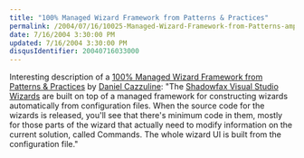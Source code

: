 ```yaml
---
title: "100% Managed Wizard Framework from Patterns & Practices"
permalink: /2004/07/16/10025-Managed-Wizard-Framework-from-Patterns-amp3b-Practices/
date: 7/16/2004 3:30:00 PM
updated: 7/16/2004 3:30:00 PM
disqusIdentifier: 20040716033000
---
```

Interesting description of a [100% Managed Wizard Framework from Patterns & Practices](http://weblogs.asp.net/cazzu/archive/2004/07/16/EverettWizardConfig.aspx) by [Daniel Cazzuline](http://weblogs.asp.net/cazzu): "The [Shadowfax Visual Studio Wizards](http://www.gotdotnet.com/community/workspaces/newsitem.aspx?id=9c29a963-594e-4e7a-9c45-576198df8058&newsId=2971) are built on top of a managed framework for constructing wizards automatically from configuration files. When the source code for the wizards is released, you'll see that there's minimum code in them, mostly for those parts of the wizard that actually need to modify information on the current solution, called Commands. The whole wizard UI is built from the configuration file."
